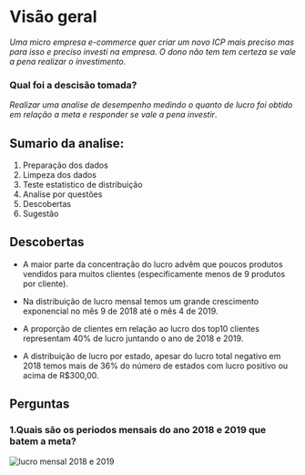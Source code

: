 # Visão geral 

*Uma micro empresa e-commerce quer criar um novo ICP mais preciso mas para isso e preciso 
investi na empresa. O dono não tem tem certeza se vale a pena realizar o investimento*.

### Qual foi a descisão tomada?
*Realizar uma analise de desempenho medindo o quanto de lucro foi obtido em relação 
a meta e responder se vale a pena investir*.

## Sumario da analise:
1. Preparação dos dados
2. Limpeza dos dados
3. Teste estatistico de distribuição
4. Analise por questões
5. Descobertas
6. Sugestão

## Descobertas    
* A maior parte da concentração do lucro advêm que poucos produtos vendidos para muitos 
   clientes (especificamente menos de 9 produtos por cliente).
  
* Na distribuição de lucro mensal temos um grande crescimento exponencial no mês 9 de 2018 até o mês 4 de 2019.

* A proporção de clientes em relação ao lucro dos top10 clientes representam 40% de lucro juntando o ano de 2018 e 2019.
    
* A distribuição de lucro por estado, apesar do lucro total negativo em 2018 temos mais de 36% do 
   número de estados com lucro positivo ou acima de R$300,00.
  
 ## Perguntas
### 1.Quais são os periodos mensais do ano 2018 e 2019 que batem a meta?
![lucro mensal 2018 e 2019](https://user-images.githubusercontent.com/115717016/232250066-15c56af1-7602-45af-84d5-88f9765232f6.png)
